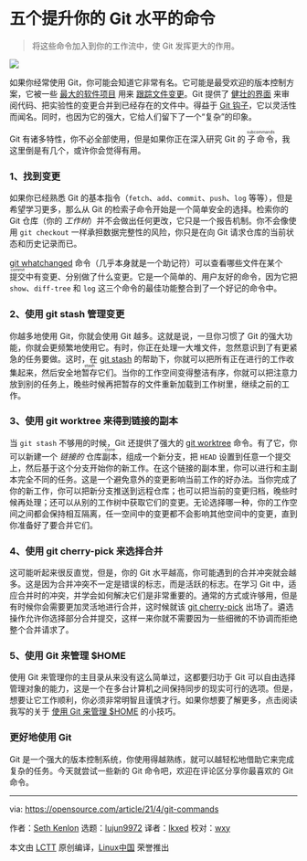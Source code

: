 [#]: subject: (5 commands to level-up your Git game)
[#]: via: (https://opensource.com/article/21/4/git-commands)
[#]: author: (Seth Kenlon https://opensource.com/users/seth)
[#]: collector: (lujun9972)
[#]: translator: (lkxed)
[#]: reviewer: (wxy)
[#]: publisher: (wxy)
[#]: url: (https://linux.cn/article-14364-1.html)

五个提升你的 Git 水平的命令
======

> 将这些命令加入到你的工作流中，使 Git 发挥更大的作用。

![](https://img.linux.net.cn/data/attachment/album/202203/17/110616vti9hhsiiq4misra.jpg)

如果你经常使用 Git，你可能会知道它非常有名。它可能是最受欢迎的版本控制方案，它被一些 [最大的软件项目][2] 用来 [跟踪文件变更][3]。Git 提供了 [健壮的界面][4] 来审阅代码、把实验性的变更合并到已经存在的文件中。得益于 [Git 钩子][5]，它以灵活性而闻名。同时，也因为它的强大，它给人们留下了一个“复杂”的印象。

Git 有诸多特性，你不必全部使用，但是如果你正在深入研究 Git 的 <ruby>子命令<rt>subcommands</rt></ruby>，我这里倒是有几个，或许你会觉得有用。

### 1、找到变更

如果你已经熟悉 Git 的基本指令（`fetch`、`add`、`commit`、`push`、`log` 等等），但是希望学习更多，那么从 Git 的检索子命令开始是一个简单安全的选择。检索你的 Git 仓库（你的 _工作树_）并不会做出任何更改，它只是一个报告机制。你不会像使用 `git checkout` 一样承担数据完整性的风险，你只是在向 Git 请求仓库的当前状态和历史记录而已。

[git whatchanged][6] 命令（几乎本身就是一个助记符）可以查看哪些文件在某个<ruby>提交<rt>commit</rt></ruby>中有变更、分别做了什么变更。它是一个简单的、用户友好的命令，因为它把 `show`、`diff-tree` 和 `log` 这三个命令的最佳功能整合到了一个好记的命令中。

### 2、使用 git stash 管理变更

你越多地使用 Git，你就会使用 Git 越多。这就是说，一旦你习惯了 Git 的强大功能，你就会更频繁地使用它。有时，你正在处理一大堆文件，忽然意识到了有更紧急的任务要做。这时，在 [git stash][7] 的帮助下，你就可以把所有正在进行的工作收集起来，然后安全地<ruby>暂存<rt>stash</rt></ruby>它们。当你的工作空间变得整洁有序，你就可以把注意力放到别的任务上，晚些时候再把暂存的文件重新加载到工作树里，继续之前的工作。

### 3、使用 git worktree 来得到链接的副本

当 `git stash` 不够用的时候，Git 还提供了强大的 [git worktree][8] 命令。有了它，你可以新建一个 _链接的_ 仓库<ruby>副本<rt>clone</rt></ruby>，组成一个新分支，把 `HEAD` 设置到任意一个提交上，然后基于这个分支开始你的新工作。在这个链接的副本里，你可以进行和主副本完全不同的任务。这是一个避免意外的变更影响当前工作的好办法。当你完成了你的新工作，你可以把新分支推送到远程仓库；也可以把当前的变更归档，晚些时候再处理；还可以从别的工作树中获取它们的变更。无论选择哪一种，你的工作空间之间都会保持相互隔离，任一空间中的变更都不会影响其他空间中的变更，直到你准备好了要合并它们。

### 4、使用 git cherry-pick 来选择合并

这可能听起来很反直觉，但是，你的 Git 水平越高，你可能遇到的合并冲突就会越多。这是因为合并冲突不一定是错误的标志，而是活跃的标志。在学习 Git 中，适应合并时的冲突，并学会如何解决它们是非常重要的。通常的方式或许够用，但是有时候你会需要更加灵活地进行合并，这时候就该 [git cherry-pick][9] 出场了。遴选操作允许你选择部分合并提交，这样一来你就不需要因为一些细微的不协调而拒绝整个合并请求了。

### 5、使用 Git 来管理 $HOME

使用 Git 来管理你的主目录从来没有这么简单过，这都要归功于 Git 可以自由选择管理对象的能力，这是一个在多台计算机之间保持同步的现实可行的选项。但是，想要让它工作顺利，你必须非常明智且谨慎才行。如果你想要了解更多，点击阅读我写的关于 [使用 Git 来管理 $HOME][10] 的小技巧。

### 更好地使用 Git

Git 是一个强大的版本控制系统，你使用得越熟练，就可以越轻松地借助它来完成复杂的任务。今天就尝试一些新的 Git 命令吧，欢迎在评论区分享你最喜欢的 Git 命令。

--------------------------------------------------------------------------------

via: https://opensource.com/article/21/4/git-commands

作者：[Seth Kenlon][a]
选题：[lujun9972][b]
译者：[lkxed](https://github.com/lkxed)
校对：[wxy](https://github.com/wxy)

本文由 [LCTT](https://github.com/LCTT/TranslateProject) 原创编译，[Linux中国](https://linux.cn/) 荣誉推出

[a]: https://opensource.com/users/seth
[b]: https://github.com/lujun9972
[1]: https://opensource.com/sites/default/files/styles/image-full-size/public/lead-images/lenovo-thinkpad-laptop-concentration-focus-windows-office.png?itok=-8E2ihcF (Woman using laptop concentrating)
[2]: https://opensource.com/article/19/10/how-gnome-uses-git
[3]: https://opensource.com/article/18/2/how-clone-modify-add-delete-git-files
[4]: https://opensource.com/article/18/5/git-branching
[5]: https://opensource.com/life/16/8/how-construct-your-own-git-server-part-6
[6]: https://opensource.com/article/21/3/git-whatchanged
[7]: https://opensource.com/article/21/3/git-stash
[8]: https://opensource.com/article/21/3/git-worktree
[9]: https://opensource.com/article/21/3/reasons-use-cherry-picking
[10]: https://opensource.com/article/21/3/git-your-home
